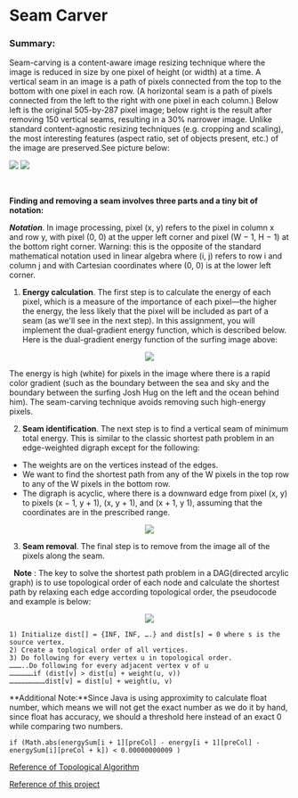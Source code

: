 # Seam Carver

### Summary:
Seam-carving is a content-aware image resizing technique where the image is reduced in size by one pixel of height (or width) at a time. A vertical seam in an image is a path of pixels connected from the top to the bottom with one pixel in each row. (A horizontal seam is a path of pixels connected from the left to the right with one pixel in each column.) Below left is the original 505-by-287 pixel image; below right is the result after removing 150 vertical seams, resulting in a 30% narrower image. Unlike standard content-agnostic resizing techniques (e.g. cropping and scaling), the most interesting features (aspect ratio, set of objects present, etc.) of the image are preserved.See picture below:

![](http://coursera.cs.princeton.edu/algs4/assignments/HJoceanSmall.png) ![](http://coursera.cs.princeton.edu/algs4/assignments/HJoceanSmallShrunk.png)

&nbsp;

**Finding and removing a seam involves three parts and a tiny bit of notation:**

**_Notation_**. In image processing, pixel (x, y) refers to the pixel in column x and row y, with pixel (0, 0) at the upper left corner and pixel (W − 1, H − 1) at the bottom right corner.  Warning: this is the opposite of the standard mathematical notation used in linear algebra where (i, j) refers to row i and column j and with Cartesian coordinates where (0, 0) is at the lower left corner.

1. **Energy calculation**. The first step is to calculate the energy of each pixel, which is a measure of the importance of each pixel—the higher the energy, the less likely that the pixel will be included as part of a seam (as we'll see in the next step). In this assignment, you will implement the dual-gradient energy function, which is described below. Here is the dual-gradient energy function of the surfing image above:
<p align = center>
<img src = http://coursera.cs.princeton.edu/algs4/assignments/HJoceanSmallEnergy.png>
</p>
The energy is high (white) for pixels in the image where there is a rapid color gradient (such as the boundary between the sea and sky and the boundary between the surfing Josh Hug on the left and the ocean behind him). The seam-carving technique avoids removing such high-energy pixels.

2. **Seam identification**. The next step is to find a vertical seam of minimum total energy. This is similar to the classic shortest path problem in an edge-weighted digraph except for the following:

+ The weights are on the vertices instead of the edges.
+ We want to find the shortest path from any of the W pixels in the top row to any of the W pixels in the bottom row.
+ The digraph is acyclic, where there is a downward edge from pixel (x, y) to pixels (x − 1, y + 1), (x, y + 1), and (x + 1, y 1), assuming that the coordinates are in the prescribed range.
<p align = center>
<img src=http://coursera.cs.princeton.edu/algs4/assignments/HJoceanSmallVerticalSeam.png>
</p>

3. **Seam removal**. The final step is to remove from the image all of the pixels along the seam.

&nbsp;
**Note** : The key to solve the shortest path problem in a DAG(directed arcylic graph) is to use topological order of each node and calculate the shortest path by relaxing each edge according topological order, the pseudocode and example is below:
<p align = center>
<img src=http://d1hyf4ir1gqw6c.cloudfront.net//wp-content/uploads/TopologicalSort.png>
</p>

```
1) Initialize dist[] = {INF, INF, ….} and dist[s] = 0 where s is the source vertex.
2) Create a toplogical order of all vertices.
3) Do following for every vertex u in topological order.
………..Do following for every adjacent vertex v of u
………………if (dist[v] > dist[u] + weight(u, v))
………………………dist[v] = dist[u] + weight(u, v)
```

**Additional Note:**Since Java is using approximity to calculate float number, which means we will not get the exact number as we do it by hand, since float has accuracy, we should a threshold here instead of an exact 0 while comparing two numbers.

`if (Math.abs(energySum[i + 1][preCol] - energy[i + 1][preCol] - energySum[i][preCol + k]) < 0.00000000009 )`

[Reference of Topological Algorithm](http://www.geeksforgeeks.org/shortest-path-for-directed-acyclic-graphs/)

[Reference of this project](http://www.cs.princeton.edu/courses/archive/spring13/cos226/assignments/seamCarving.html)
